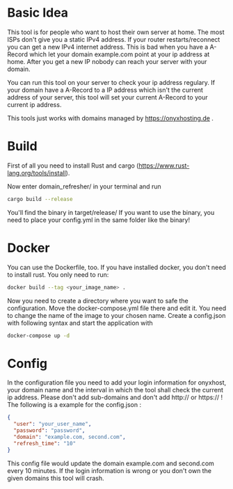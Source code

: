 # Basic Idea
This tool is for people who want to host their own server at home. The most ISPs don't give you a static IPv4 address. 
If your router restarts/reconnect you can get a new IPv4 internet address. This is bad when you have a A-Record which let your domain example.com
point at your ip address at home. After you get a new IP nobody can reach your server with your domain.

You can run this tool on your server to check your ip address regulary. If your domain have a A-Record to a IP address which isn't the 
current address of your server, this tool will set your current A-Record to your current ip address.

This tools just works with domains managed by https://onyxhosting.de .

# Build
First of all you need to install Rust and cargo (https://www.rust-lang.org/tools/install). 

Now enter domain_refresher/ in your terminal and run 
```bash
cargo build --release
```
You'll find the binary in target/release/
If you want to use the binary, you need to place your config.yml in the same folder like the binary!

# Docker
You can use the Dockerfile, too. If you have installed docker, you don't need to install rust. You only need to run: 
```bash
docker build --tag <your_image_name> .
```
Now you need to create a directory where you want to safe the configuration. Move the docker-compose.yml file there and edit it. 
You need to change the name of the image to your chosen name. Create a config.json with following syntax and start the application with
```bash
docker-compose up -d 
```

# Config
In the configuration file you need to add your login information for onyxhost, your domain name and the interval in which the tool
shall check the current ip address. Please don't add sub-domains and don't add http:// or https:// !
The following is a example for the config.json :
```json
{
  "user": "your_user_name",
  "password": "password",
  "domain": "example.com, second.com",
  "refresh_time": "10"
}
```
This config file would update the domain example.com and second.com every 10 minutes. If the login information is wrong or you don't own the given domains this tool will crash.
